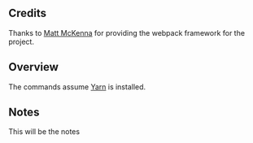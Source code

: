 ## Credits

Thanks to [Matt McKenna](mailto:matt@mtmckenna.com) for providing the webpack framework for the project.

## Overview

The commands assume [Yarn](https://yarnpkg.com/en/docs/install) is installed.

## Notes

This will be the notes

